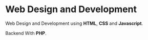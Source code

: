 # Web Design and Development

Web Design and Development using **HTML**, **CSS** and **Javascript**.

Backend With **PHP**.
